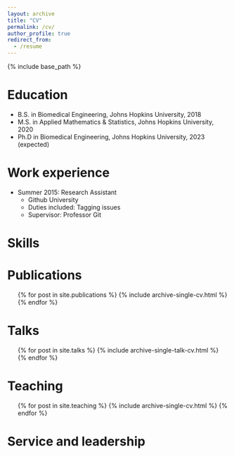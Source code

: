 ```yaml
---
layout: archive
title: "CV"
permalink: /cv/
author_profile: true
redirect_from:
  - /resume
---
```


{% include base_path %}

Education
======
* B.S. in Biomedical Engineering, Johns Hopkins University, 2018
* M.S. in Applied Mathematics & Statistics, Johns Hopkins University, 2020
* Ph.D in Biomedical Engineering, Johns Hopkins University, 2023 (expected)

Work experience
======
* Summer 2015: Research Assistant
  * Github University
  * Duties included: Tagging issues
  * Supervisor: Professor Git

  
Skills
======


Publications
======
  <ul>{% for post in site.publications %}
    {% include archive-single-cv.html %}
  {% endfor %}</ul>
  
Talks
======
  <ul>{% for post in site.talks %}
    {% include archive-single-talk-cv.html %}
  {% endfor %}</ul>
  
Teaching
======
  <ul>{% for post in site.teaching %}
    {% include archive-single-cv.html %}
  {% endfor %}</ul>
  
Service and leadership
======

